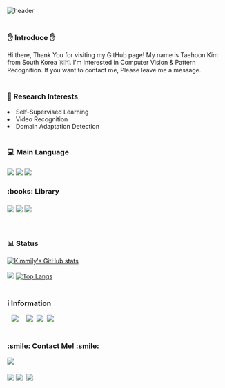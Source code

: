 ![header](https://capsule-render.vercel.app/api?type=waving&color=0BD3FB&height=200&section=header&text={}.format(BlueCloud)&fontSize=40&animation=fadeIn!&fontColor=FEFEFE)



<h3 align="left">
  <br> ✋ Introduce ✋
</h3>
<p>
Hi there, Thank You for visiting my GitHub page!
My name is Taehoon Kim from South Korea 🇰🇷.
I'm interested in Computer Vision & Pattern Recognition. 
If you want to contact me, Please leave me a message.
</p>

<h3 align="left">
  <br>
📓 Research Interests
  
</h3>
  <li>Self-Supervised Learning</li>
  <li>Video Recognition</li>
  <li>Domain Adaptation Detection</li>
<br>

<h3 align="left"> 💻 Main Language </h3> 
<h3 align="left">
  <img src="https://img.shields.io/badge/C-A8B9CC?style=flat-square&logo=C&logoColor=white"/>
  <img src="https://img.shields.io/badge/Python-3766AB?style=flat-square&logo=Python&logoColor=white"/>
   <img src="https://img.shields.io/badge/R-276DC3?style=flat-square&logo=R&logoColor=white"/>
</h3 >


<h3 align="left"> :books: Library </h3>
<h3 align="left">
  <img src="https://img.shields.io/badge/PyTorch-EE4C2C?style=flat-square&logo=PyTorch&logoColor=white"/>
  <img src="https://img.shields.io/badge/PyTorch Lightning-792EE5?style=flat-square&logo=PyTorch Lightning&logoColor=white"/>
  <img src="https://img.shields.io/badge/VISSL-9999FF?style=flat-square&logo=Facebook&logoColor=white"/>
</h3 >

<br>

<h3 align="left">  📊 Status </h3>

[![Kimmily's GitHub stats](https://github-readme-stats.vercel.app/api?username=B1ueC1oud&show_icons=true&theme=react)](https://github.com/anuraghazra/github-readme-stats)
<br>
<br>
![](https://github-profile-summary-cards.vercel.app/api/cards/productive-time?username=B1ueC1oud&theme=nord_dark)
[![Top Langs](https://github-readme-stats.vercel.app/api/top-langs/?username=B1ueC1oud&theme=react&layout=react)](https://github.com/anuraghazra/github-readme-stats)


<h3 align="left">
  <br>
 ℹ️ Information 
</h3>

 <p align="left">
   <a href="https://www.instagram.com/kimmily_95/"><img src="http://img.shields.io/badge/-Instagram-white?style=flat&logo=Instagram&link=https://www.instagram.com/kimmily_95/" style="height : auto; margin-left : 10px; margin-right : 10px;"/></a>&nbsp
   <a href=""><img src="https://img.shields.io/badge/Curriculum Vitae-000000?style=flat&logo=Notion&logoColor=white"/></a>&nbsp
   <a href=""><img src="https://img.shields.io/badge/Profile Site-246FDB?style=flat&logo=Google&logoColor=white"/></a>&nbsp 
  <a href="https://scholar.google.com/citations?user=RrKoTX4AAAAJ"><img src="https://img.shields.io/badge/Google Scholar-4285F4?style=flat-square&logo=Google Scholar&logoColor=white"/></a>&nbsp;
</p>



<h3 align="left">
  <br>
 :smile: Contact Me! :smile: 
</h3>
<a href="https://github.com/B1ueC1oud/B1ueC1oud/" target="_blank" ><img src="https://hits.seeyoufarm.com/api/count/incr/badge.svg?url=https%3A%2F%2Fgithub.com%2Fb1uec1oud%2Fhit-counter&icon=github.svg&icon_color=%23E1DEDE&count_bg=%2379BDF1&title_bg=%238C8C8C&icon=&icon_color=%23E98CC9&title=hits&edge_flat=false"/></a>
<h3 align="left">
  <a href="mailto:th951113@gmail.com"><img src="https://img.shields.io/badge/Gmail-d14836?style=flat-square&logo=Gmail&logoColor=white&link=viliketh1s98@naver.com"/></a>
  <a href="https://linkedin.com/in/TaehoonKimmily"  target="_blank"><img src="http://img.shields.io/badge/-LinkedIn-blue?style=flat&logo=Linkedin&logoColor=white&&locoColor=white" /></a>&nbsp; 
  <a target="_blank" href="https://viglelab.tistory.com/" target="_blank"><img src="https://img.shields.io/badge/T-Blog-brown?&style=flat-square&logo=https://www.tistory.com/&logoColor=white" /></a>&nbsp;
  
</h3>
  


